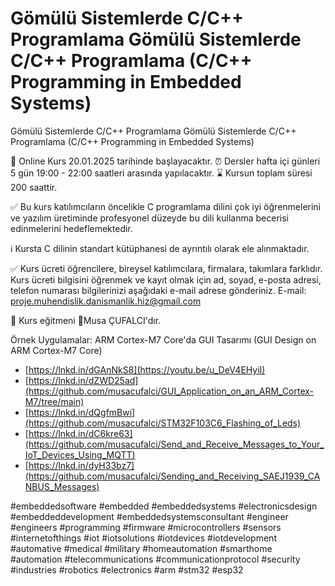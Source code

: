 # Gömülü Sistemlerde C/C++ Programlama Gömülü Sistemlerde C/C++ Programlama (C/C++ Programming in Embedded Systems)
Gömülü Sistemlerde C/C++ Programlama
Gömülü Sistemlerde C/C++ Programlama
(C/C++ Programming in Embedded Systems)

📅 Online Kurs 20.01.2025 tarihinde başlayacaktır. 
⏰ Dersler hafta içi günleri 5 gün 19:00 - 22:00 saatleri arasında yapılacaktır. 
⌛  Kursun toplam süresi 200 saattir.

✅ Bu kurs katılımcıların öncelikle C programlama dilini çok iyi öğrenmelerini ve yazılım üretiminde profesyonel düzeyde bu dili kullanma becerisi edinmelerini hedeflemektedir.

ℹ️ Kursta C dilinin standart kütüphanesi de ayrıntılı olarak ele alınmaktadır.

✅ Kurs ücreti öğrencilere, bireysel katılımcılara, firmalara, takımlara farklıdır. Kurs ücreti bilgisini öğrenmek ve kayıt olmak için ad, soyad, e-posta adresi, telefon numarası bilgilerinizi aşağıdaki e-mail adrese gönderiniz. E-mail: proje.muhendislik.danismanlik.hiz@gmail.com

👨 Kurs eğitmeni 🔗Musa ÇUFALCI'dır.

Örnek Uygulamalar:
ARM Cortex-M7 Core'da GUI Tasarımı
(GUI Design on ARM Cortex-M7 Core)
* [https://lnkd.in/dGAnNkS8](https://youtu.be/u_DeV4EHyiI)
* [https://lnkd.in/dZWD25ad](https://github.com/musacufalci/GUI_Application_on_an_ARM_Cortex-M7/tree/main)
* [https://lnkd.in/dQgfmBwi](https://github.com/musacufalci/STM32F103C6_Flashing_of_Leds)
* [https://lnkd.in/dC6kre63](https://github.com/musacufalci/Send_and_Receive_Messages_to_Your_IoT_Devices_Using_MQTT)
* [https://lnkd.in/dyH33bz7](https://github.com/musacufalci/Sending_and_Receiving_SAEJ1939_CANBUS_Messages)

#embeddedsoftware #embedded #embeddedsystems #electronicsdesign #embeddeddevelopment 
#embeddedsystemsconsultant #engineer #engineers #programming #firmware #microcontrollers
#sensors #internetofthings #iot #iotsolutions #iotdevices #iotdevelopment 
#automative #medical #military #homeautomation #smarthome #automation 
#telecommunications #communicationprotocol #security #industries 
#robotics #electronics #arm #stm32 #esp32
